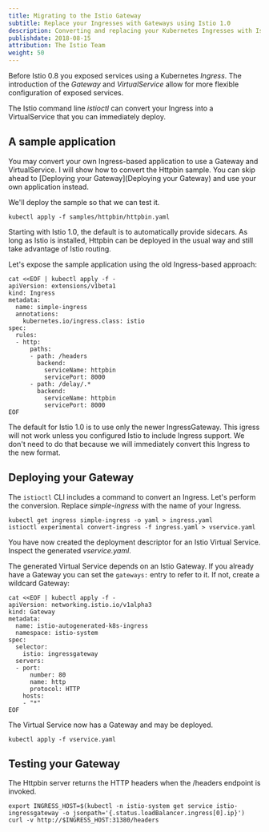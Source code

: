 ```yaml
---
title: Migrating to the Istio Gateway
subtitle: Replace your Ingresses with Gateways using Istio 1.0
description: Converting and replacing your Kubernetes Ingresses with Istio Gateways
publishdate: 2018-08-15
attribution: The Istio Team
weight: 50
---
```


Before Istio 0.8 you exposed services using a Kubernetes _Ingress_.
The introduction of the _Gateway_ and _VirtualService_ allow for more
flexible configuration of exposed services.

The Istio command line _istioctl_ can convert your Ingress into a VirtualService
that you can immediately deploy.

## A sample application

You may convert your own Ingress-based application to use a Gateway and VirtualService.
I will show how to convert the Httpbin sample.  You can skip ahead to
[Deploying your Gateway](Deploying your Gateway) and use your own application instead.
 
We'll deploy the sample so that we can test it.

```
kubectl apply -f samples/httpbin/httpbin.yaml
```

Starting with Istio 1.0, the default is to automatically provide sidecars.  As long as Istio
is installed, Httpbin can be deployed in the usual way and still take advantage of Istio routing.

Let's expose the sample application using the old Ingress-based approach:

```
cat <<EOF | kubectl apply -f -
apiVersion: extensions/v1beta1
kind: Ingress
metadata:
  name: simple-ingress
  annotations:
    kubernetes.io/ingress.class: istio
spec:
  rules:
  - http:
      paths:
      - path: /headers
        backend:
          serviceName: httpbin
          servicePort: 8000
      - path: /delay/.*
        backend:
          serviceName: httpbin
          servicePort: 8000
EOF
```

The default for Istio 1.0 is to use only the newer IngressGateway.  This igress will
not work unless you configured Istio to include Ingress support.  We don't need to do that
because we will immediately convert this Ingress to the new format.

## Deploying your Gateway

The `istioctl` CLI includes a command to convert an Ingress.  Let's perform the conversion.
Replace _simple-ingress_ with the name of your Ingress.

```
kubectl get ingress simple-ingress -o yaml > ingress.yaml
istioctl experimental convert-ingress -f ingress.yaml > vservice.yaml
```

You have now created the deployment descriptor for an Istio Virtual Service.
Inspect the generated _vservice.yaml_.

The generated Virtual Service depends on an Istio Gateway.  If you already have a Gateway
you can set the `gateways:` entry to refer to it.  If not, create a wildcard Gateway:

```
cat <<EOF | kubectl apply -f -
apiVersion: networking.istio.io/v1alpha3
kind: Gateway
metadata:
  name: istio-autogenerated-k8s-ingress
  namespace: istio-system
spec:
  selector:
    istio: ingressgateway
  servers:
  - port:
      number: 80
      name: http
      protocol: HTTP
    hosts:
    - "*"
EOF
```
 
The Virtual Service now has a Gateway and may be deployed.

``` 
kubectl apply -f vservice.yaml
```

## Testing your Gateway

The Httpbin server returns the HTTP headers when the /headers endpoint is invoked.
 
```
export INGRESS_HOST=$(kubectl -n istio-system get service istio-ingressgateway -o jsonpath='{.status.loadBalancer.ingress[0].ip}')
curl -v http://$INGRESS_HOST:31380/headers
```

